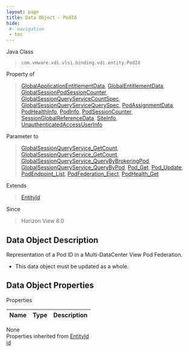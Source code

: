 ```yaml
---
layout: page
title: Data Object - PodId
hide:
 #- navigation
 - toc
---
```


  
 
  



Java Class  
> `com.vmware.vdi.vlsi.binding.vdi.entity.PodId`

Property of  
> [GlobalApplicationEntitlementData](vdi.federation.GlobalApplicationEntitlement.GlobalApplicationEntitlementData.md#field_detail), [GlobalEntitlementData](vdi.federation.GlobalEntitlement.GlobalEntitlementData.md#field_detail), [GlobalSessionPodSessionCounter](vdi.users.GlobalSessionQueryService.PodSessionCounter.md#field_detail), [GlobalSessionQueryServiceCountSpec](vdi.users.GlobalSessionQueryService.CountSpec.md#field_detail), [GlobalSessionQueryServiceQuerySpec](vdi.users.GlobalSessionQueryService.QuerySpec.md#field_detail), [PodAssignmentData](vdi.federation.PodAssignment.PodAssignmentData.md#field_detail), [PodHealthInfo](vdi.health.PodHealth.PodHealthInfo.md#field_detail), [PodInfo](vdi.federation.Pod.PodInfo.md#field_detail), [PodSessionCounter](vdi.health.Monitoring.PodSessionCounter.md#field_detail), [SessionGlobalReferenceData](vdi.users.Session.SessionGlobalReferenceData.md#field_detail), [SiteInfo](vdi.federation.Site.SiteInfo.md#field_detail), [UnauthenticatedAccessUserInfo](vdi.users.UnauthenticatedAccessUser.UnauthenticatedAccessUserInfo.md#field_detail)

Parameter to  
> [GlobalSessionQueryService_GetCount](vdi.users.GlobalSessionQueryService.md#getCount), [GlobalSessionQueryService_GetCount](vdi.users.GlobalSessionQueryService.md#getCount), [GlobalSessionQueryService_QueryByBrokeringPod](vdi.users.GlobalSessionQueryService.md#queryByBrokeringPod), [GlobalSessionQueryService_QueryByPod](vdi.users.GlobalSessionQueryService.md#queryByPod), [Pod_Get](vdi.federation.Pod.md#get), [Pod_Update](vdi.federation.Pod.md#update), [PodEndpoint_List](vdi.federation.PodEndpoint.md#list), [PodFederation_Eject](vdi.federation.PodFederation.md#eject), [PodHealth_Get](vdi.health.PodHealth.md#get)

Extends  
> [EntityId](vdi.EntityId.md)

Since  
> Horizon View 6.0


## Data Object Description 

Representation of a Pod ID in a Multi-DataCenter View Pod Federation. 

  * This data object must be updated as a whole.



## Data Object Properties

Properties

Name |  Type |  Description   
---|---|---  
None  
Properties inherited from [EntityId](vdi.EntityId.md)  
[id](vdi.EntityId.md#id)  
  
  

  
  
